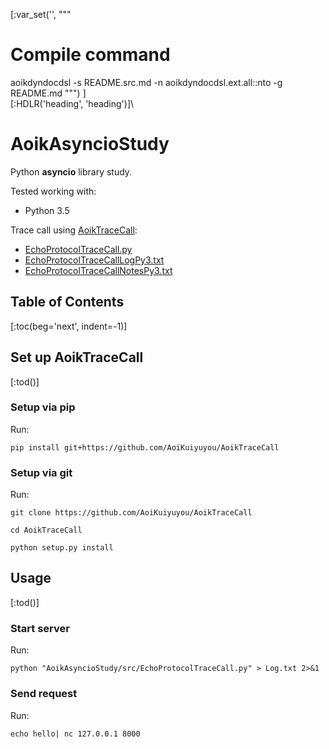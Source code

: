 [:var_set('', """
# Compile command
aoikdyndocdsl -s README.src.md -n aoikdyndocdsl.ext.all::nto -g README.md
""")
]\
[:HDLR('heading', 'heading')]\
# AoikAsyncioStudy
Python **asyncio** library study.

Tested working with:
- Python 3.5

Trace call using [AoikTraceCall](https://github.com/AoiKuiyuyou/AoikTraceCall):
- [EchoProtocolTraceCall.py](/src/EchoProtocolTraceCall.py)
- [EchoProtocolTraceCallLogPy3.txt](/src/EchoProtocolTraceCallLogPy3.txt?raw=True)
- [EchoProtocolTraceCallNotesPy3.txt](/src/EchoProtocolTraceCallNotesPy3.txt?raw=True)

## Table of Contents
[:toc(beg='next', indent=-1)]

## Set up AoikTraceCall
[:tod()]

### Setup via pip
Run:
```
pip install git+https://github.com/AoiKuiyuyou/AoikTraceCall
```

### Setup via git
Run:
```
git clone https://github.com/AoiKuiyuyou/AoikTraceCall

cd AoikTraceCall

python setup.py install
```

## Usage
[:tod()]

### Start server
Run:
```
python "AoikAsyncioStudy/src/EchoProtocolTraceCall.py" > Log.txt 2>&1
```

### Send request
Run:
```
echo hello| nc 127.0.0.1 8000
```
